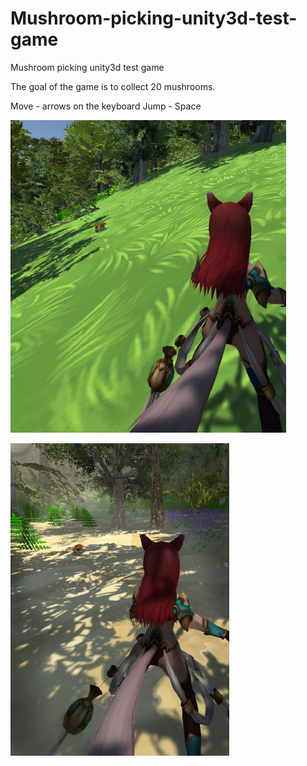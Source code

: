 # Mushroom-picking-unity3d-test-game
Mushroom picking unity3d test game

The goal of the game is to collect 20 mushrooms.

Move - arrows on the keyboard
Jump - Space


![example1](1m.jpg)

![example2](2m.jpg)
